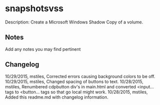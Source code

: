 snapshotsvss
============
Description: Create a Microsoft Windows Shadow Copy of a volume.

Notes
----
Add any notes you may find pertinent 

Changelog
----
10/29/2015, mstiles, Corrected errors causing background colors to be off.
10/29/2015, mstiles, Changed spacing of buttons to text.
10/28/2015, mstiles, Renumbered cdpbutton div's in main.html and converted <input... tags to <button... tags so that go local might work.
10/28/2015, mstiles, Added this readme.md with changelog information.
